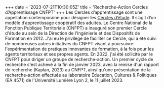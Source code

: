 +++
date = '2023-07-21T10:30:05Z'
title = 'Recherche-Action Cercles d’Apprentissage CNFPT'
+++
Les Cercles d’apprentissage sont une appellation contemporaine pour désigner les [Cercles d’étude](../publication/book.md). Il s’agit d’un modèle d’apprentissage coopératif des adultes. Le Centre National de la Fonction Publique Territoriale (CNFPT) a inauguré son premier Cercle d'étude au sein de la Direction de l'Ingénierie et des Dispositifs de Formation en 2012. J'ai eu le privilège de faciliter ce Cercle, qui a été suivi de nombreuses autres initiatives du CNFPT visant à poursuivre l'expérimentation de pratiques innovantes de formation, à la fois pour les agents territoriaux et ses propres agents. En 2022, j'ai été sollicité par le CNFPT pour diriger un groupe de recherche-action. Un premier cycle de recherche s'est achevé à la fin de janvier 2023, avec la remise d'un rapport de recherche (Kaplan, 2023) au CNFPT, ainsi qu'une présentation de la recherche-action effectuée au laboratoire Éducation, Cultures & Politiques (EA 4571) de l'Université Lumière Lyon 2, le 11 juillet 2023.
